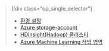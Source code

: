 > [!div class="op_single_selector"]
> * [환경 설정](../articles/machine-learning/team-data-science-process/environment-setup.md)
> * [Azure storage-account](../articles/storage/common/storage-create-storage-account.md)
> * [HDInsight(Hadoop) 클러스터](../articles/machine-learning/team-data-science-process/customize-hadoop-cluster.md)
> * [Azure Machine Learning 작업 영역](../articles/machine-learning/studio/create-workspace.md)
> 
> 

